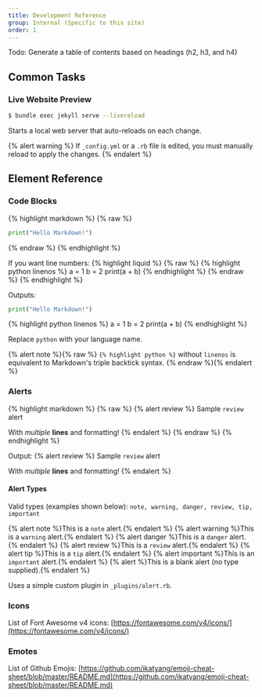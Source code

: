 ```yaml
---
title: Development Reference
group: Internal (Specific to this site)
order: 1
---
```


Todo: Generate a table of contents based on headings (h2, h3, and h4)

## Common Tasks

### Live Website Preview

```bash
$ bundle exec jekyll serve --livereload
```

Starts a local web server that auto-reloads on each change.

{% alert warning %}
If `_config.yml` or a `.rb` file is edited, you must manually reload to apply the changes.
{% endalert %}

## Element Reference

### Code Blocks

{% highlight markdown %}
{% raw %}
```python
print("Hello Markdown!")
```
{% endraw %}
{% endhighlight %}

If you want line numbers:
{% highlight liquid %}
{% raw %}
{% highlight python linenos %}
a = 1
b = 2
print(a + b)
{% endhighlight %}
{% endraw %}
{% endhighlight %}

Outputs:
```python
print("Hello Markdown!")
```
{% highlight python linenos %}
a = 1
b = 2
print(a + b)
{% endhighlight %}

Replace `python` with your language name.

{% alert note %}{% raw %}
`{% highlight python %}` without `linenos` is equivalent to Markdown's triple backtick syntax.
{% endraw %}{% endalert %}

### Alerts

{% highlight markdown %}
{% raw %}
{% alert review %}
Sample `review` alert

With *multiple* **lines** and formatting!
{% endalert %}
{% endraw %}
{% endhighlight %}

Output:
{% alert review %}
Sample `review` alert

With *multiple* **lines** and formatting!
{% endalert %}

#### Alert Types

Valid types (examples shown below): `note, warning, danger, review, tip, important`

{% alert note %}This is a `note` alert.{% endalert %}
{% alert warning %}This is a `warning` alert.{% endalert %}
{% alert danger %}This is a `danger` alert.{% endalert %}
{% alert review %}This is a `review` alert.{% endalert %}
{% alert tip %}This is a `tip` alert.{% endalert %}
{% alert important %}This is an `important` alert.{% endalert %}
{% alert %}This is a blank alert (no type supplied).{% endalert %}

Uses a simple custom plugin in `_plugins/alert.rb`.

### Icons

List of Font Awesome v4 icons: [https://fontawesome.com/v4/icons/](https://fontawesome.com/v4/icons/)

### Emotes

List of Github Emojis: [https://github.com/ikatyang/emoji-cheat-sheet/blob/master/README.md](https://github.com/ikatyang/emoji-cheat-sheet/blob/master/README.md)